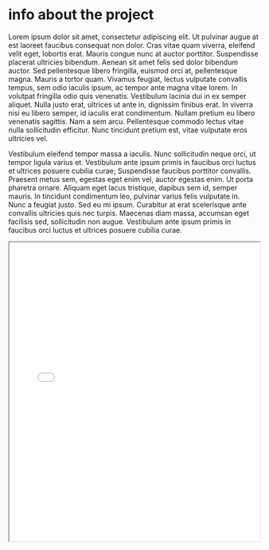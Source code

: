 # info about the project

Lorem ipsum dolor sit amet, consectetur adipiscing elit. Ut pulvinar augue at est laoreet faucibus consequat non dolor. 
Cras vitae quam viverra, eleifend velit eget, lobortis erat. Mauris congue nunc at auctor porttitor. Suspendisse 
placerat ultricies bibendum. Aenean sit amet felis sed dolor bibendum auctor. Sed pellentesque libero fringilla,
euismod orci at, pellentesque magna. Mauris a tortor quam. Vivamus feugiat, lectus vulputate convallis tempus, sem odio
iaculis ipsum, ac tempor ante magna vitae lorem. In volutpat fringilla odio quis venenatis. Vestibulum lacinia dui in
ex semper aliquet. Nulla justo erat, ultrices ut ante in, dignissim finibus erat. In viverra nisi eu libero semper,
id iaculis erat condimentum. Nullam pretium eu libero venenatis sagittis. Nam a sem arcu. Pellentesque commodo lectus 
vitae nulla sollicitudin efficitur. Nunc tincidunt pretium est, vitae vulputate eros ultricies vel.

Vestibulum eleifend tempor massa a iaculis. Nunc sollicitudin neque orci, ut tempor ligula varius et. Vestibulum ante
ipsum primis in faucibus orci luctus et ultrices posuere cubilia curae; Suspendisse faucibus porttitor convallis. 
Praesent metus sem, egestas eget enim vel, auctor egestas enim. Ut porta pharetra ornare. Aliquam eget lacus tristique,
dapibus sem id, semper mauris. In tincidunt condimentum leo, pulvinar varius felis vulputate in. Nunc a feugiat justo. 
Sed eu mi ipsum. Curabitur at erat scelerisque ante convallis ultricies quis nec turpis. Maecenas diam massa, accumsan 
eget facilisis sed, sollicitudin non augue. Vestibulum ante ipsum primis in faucibus orci luctus et ultrices posuere
cubilia curae. 

<iframe src="interactive_map.html" height="600px" width="100%"></iframe>
